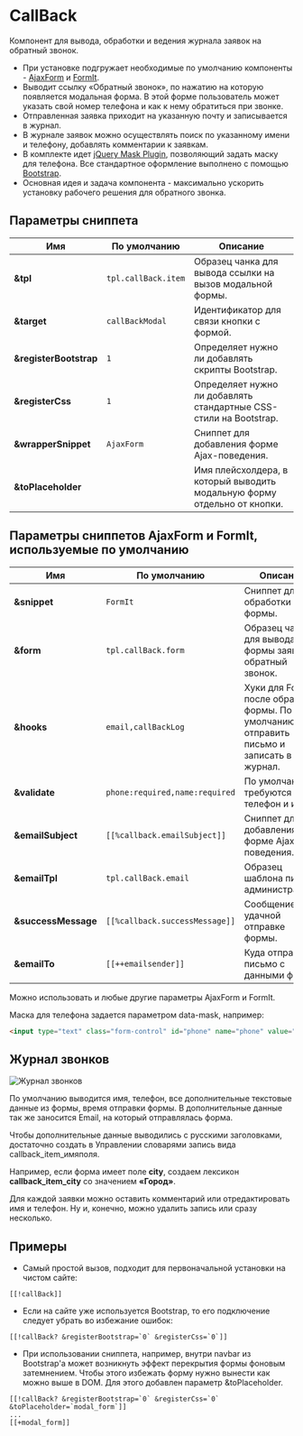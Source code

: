 # CallBack

Компонент для вывода, обработки и ведения журнала заявок на обратный звонок.

* При установке подгружает необходимые по умолчанию компоненты - [AjaxForm](http://docs.modx.pro/components/ajaxform) и [FormIt](https://docs.modx.com/current/en/extras/formit).
* Выводит ссылку «Обратный звонок», по нажатию на которую появляется модальная форма. В этой форме пользователь может указать свой номер телефона и как к нему обратиться при звонке.
* Отправленная заявка приходит на указанную почту и записывается в журнал.
* В журнале заявок можно осуществлять поиск по указанному имени и телефону, добавлять комментарии к заявкам.
* В комплекте идет [jQuery Mask Plugin](https://github.com/igorescobar/jQuery-Mask-Plugin), позволяющий задать маску для телефона. Все стандартное оформление выполнено с помощью [Bootstrap](http://getbootstrap.com).
* Основная идея и задача компонента - максимально ускорить установку рабочего решения для обратного звонка.

## Параметры сниппета

| Имя                    | По умолчанию      | Описание                                                                 |
| ---------------------- | ----------------- | ------------------------------------------------------------------------ |
| **&tpl**               | `tpl.callBack.item` | Образец чанка для вывода ссылки на вызов модальной формы.                |
| **&target**            | `callBackModal`     | Идентификатор для связи кнопки с формой.                                 |
| **&registerBootstrap** | `1`                 | Определяет нужно ли добавлять скрипты Bootstrap.                         |
| **&registerCss**       | `1`                 | Определяет нужно ли добавлять стандартные CSS-стили на Bootstrap.        |
| **&wrapperSnippet**    | `AjaxForm`          | Сниппет для добавления форме Ajax-поведения.                             |
| **&toPlaceholder**     |                   | Имя плейсхолдера, в который выводить модальную форму отдельно от кнопки. |

## Параметры сниппетов AjaxForm и FormIt, используемые по умолчанию

| Имя                 | По умолчанию                   | Описание                                                                                    |
| ------------------- | ------------------------------ | ------------------------------------------------------------------------------------------- |
| **&snippet**        | `FormIt`                         | Сниппет для обработки формы.                                                                |
| **&form**           | `tpl.callBack.form`              | Образец чанка для вывода формы заявки на обратный звонок.                                   |
| **&hooks**          | `email,callBackLog`             | Хуки для FormIt после обработки формы. По умолчанию - отправить письмо и записать в журнал. |
| **&validate**       | `phone:required,name:required`   | По умолчанию требуются телефон и имя.                                                       |
| **&emailSubject**   | `[[%callback.emailSubject]]`   | Сниппет для добавления форме Ajax-поведения.                                                |
| **&emailTpl**       | `tpl.callBack.email`             | Образец шаблона письма администратору.                                                      |
| **&successMessage** | `[[%callback.successMessage]]` | Сообщение об удачной отправке формы.                                                        |
| **&emailTo**        | `[[++emailsender]]`            | Куда отправлять письмо с данными формы.                                                     |

Можно использовать и любые другие параметры AjaxForm и FormIt.

Маска для телефона задается параметром data-mask, например:

```html
<input type="text" class="form-control" id="phone" name="phone" value="[[!+fi.phone]]" data-mask="+0(000)000-00-00">
```

## Журнал звонков

![Журнал звонков](https://file.modx.pro/files/d/c/e/dceb379fe1b01e3126f009af06e87405.png)

По умолчанию выводится имя, телефон, все дополнительные текстовые данные из формы, время отправки формы. В дополнительные данные так же заносится Email, на который отправлялась форма.

Чтобы дополнительные данные выводились с русскими заголовками, достаточно создать в Управлении словарями запись вида callback_item_имяполя.

Например, если форма имеет поле **city**, создаем лексикон **callback_item_city** со значением **«Город»**.

Для каждой заявки можно оставить комментарий или отредактировать имя и телефон. Ну и, конечно, можно удалить запись или сразу несколько.

## Примеры

* Самый простой вызов, подходит для первоначальной установки на чистом сайте:

```modx
[[!callBack]]
```

* Если на сайте уже используется Bootstrap, то его подключение следует убрать во избежание ошибок:

```modx
[[!callBack? &registerBootstrap=`0` &registerCss=`0`]]
```

* При использовании сниппета, например, внутри navbar из Bootstrap'а может возникнуть эффект перекрытия формы фоновым затемнением. Чтобы этого избежать форму нужно вынести как можно выше в DOM. Для этого добавлен параметр &toPlaceholder.

```modx
[[!callBack? &registerBootstrap=`0` &registerCss=`0` &toPlaceholder=`modal_form`]]
...
[[+modal_form]]
```
